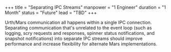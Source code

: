 +++
title = "Separating IPC Streams"
manpower = "1 Engineer"
duration = "1 Month"
status = "Future"
lead = "TBD"
+++

Urth/Mars communication all happens within a single IPC connection.  Separating communication that's unrelated to the event loop (such as logging, scry requests and responses, spinner status notifications, and snapshot notifications) into separate IPC streams should improve performance and increase flexibility for alternate Mars implementations.
